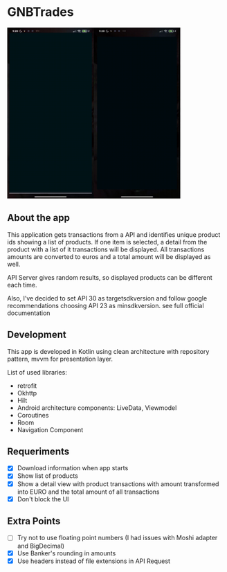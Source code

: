 # GNBTrades
<div>
<img src="images/white.gif" width="200" height="395"><img src="images/dark.gif" width="200" height="395">
</div>

## About the app
This application gets transactions from a API and identifies unique product ids showing a list of products.
If one item is selected, a detail from the product with a list of it transactions will be displayed.
All transactions amounts are converted to euros and a total amount will be displayed as well.

API Server gives random results, so displayed products can be different each time.

Also, I’ve decided to set API 30 as targetsdkversion and follow google recommendations choosing API 23 as minsdkversion.
see full official documentation


## Development
This app is developed in Kotlin using clean architecture with repository pattern, mvvm for presentation layer.

List of used libraries:

 * retrofit
 * Okhttp
 * Hilt
 * Android architecture components: LiveData, Viewmodel
 * Coroutines
 * Room
 * Navigation Component

## Requeriments
  - [X] Download information when app starts
  - [X] Show list of products
  - [X] Show a detail view with product transactions with amount transformed into EURO and the total amount of all transactions
  - [X] Don't block the UI

## Extra Points
  - [ ] Try not to use floating point numbers (I had issues with Moshi adapter and BigDecimal)
  - [X] Use Banker's rounding in amounts
  - [X] Use headers instead of file extensions in API Request
